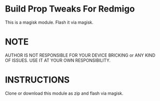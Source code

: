 # Build Prop Tweaks For Redmigo
 
This is a magisk module. Flash it via magisk.

# NOTE
AUTHOR IS NOT RESPONSIBLE FOR YOUR DEVICE BRICKING or ANY KIND OF ISSUES.
USE IT AT YOUR OWN RESPONSIBILITY.

# INSTRUCTIONS
Clone or download this module as zip and flash via magisk.
